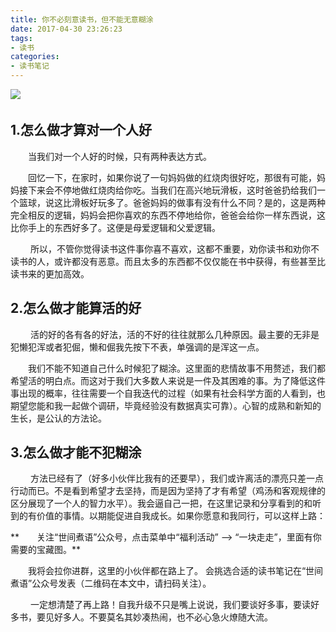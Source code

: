 ```yaml
---
title: 你不必刻意读书，但不能无意糊涂
date: 2017-04-30 23:26:23
tags: 
- 读书
categories:
- 读书笔记
---
```

  ![](/images/qrcode.jpg)　
## 1.怎么做才算对一个人好 ##

　　当我们对一个人好的时候，只有两种表达方式。
  
　　回忆一下，在家时，如果你说了一句妈妈做的红烧肉很好吃，那很有可能，妈妈接下来会不停地做红烧肉给你吃。当我们在高兴地玩滑板，这时爸爸扔给我们一个篮球，说这比滑板好玩多了。爸爸妈妈的做事有没有什么不同？是的，这是两种完全相反的逻辑，妈妈会把你喜欢的东西不停地给你，爸爸会给你一样东西说，这比你手上的东西好多了。这便是母爱逻辑和父爱逻辑。

   
　　 所以，不管你觉得读书这件事你喜不喜欢，这都不重要，劝你读书和劝你不读书的人，或许都没有恶意。而且太多的东西都不仅仅能在书中获得，有些甚至比读书来的更加高效。 

## 2.怎么做才能算活的好 ##

　　 活的好的各有各的好法，活的不好的往往就那么几种原因。最主要的无非是犯懒犯浑或者犯倔，懒和倔我先按下不表，单强调的是浑这一点。 
 
　　我们不能不知道自己什么时候犯了糊涂。这里面的悲情故事不用赘述，我们都希望活的明白点。而这对于我们大多数人来说是一件及其困难的事。为了降低这件事出现的概率，往往需要一个自我迭代的过程（如果有社会科学方面的人看到，也期望您能和我一起做个调研，毕竟经验没有数据真实可靠）。心智的成熟和新知的生长，是公认的方法论。

## 3.怎么做才能不犯糊涂 ##

　　 方法已经有了（好多小伙伴比我有的还要早），我们或许离活的漂亮只差一点行动而已。不是看到希望才去坚持，而是因为坚持了才有希望（鸡汤和客观规律的区分展现了一个人的智力水平）。我会逼自己一把，在这里记录和分享看到的和听到的有价值的事情。以期能促进自我成长。如果你愿意和我同行，可以这样上路：
   
**　　关注“世间煮语”公众号，点击菜单中“福利活动” —> “一块走走”，里面有你需要的宝藏图。**
   
　　我将会拉你进群，这里的小伙伴都在路上了。
   会挑选合适的读书笔记在“世间煮语”公众号发表（二维码在本文中，请扫码关注）。

　　   一定想清楚了再上路！自我升级不只是嘴上说说，我们要谈好多事，要读好多书，要见好多人。不要莫名其妙凑热闹，也不必心急火燎随大流。